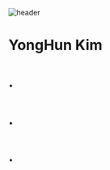 ![header](https://capsule-render.vercel.app/api?type=slice&color=auto&height=300&section=header&text=for%20better&fontSize=90&fontColor=000000)

# YongHun Kim
# .
# .
# .
